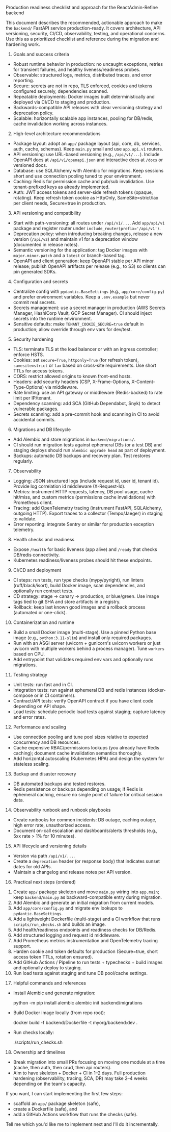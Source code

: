 Production readiness checklist and approach for the ReactAdmin-Refine backend

This document describes the recommended, actionable approach to make the `backend/` FastAPI service production-ready. It covers architecture, API versioning, security, CI/CD, observability, testing, and operational concerns. Use this as a prioritized checklist and reference during the migration and hardening work.

1. Goals and success criteria

- Robust runtime behavior in production: no uncaught exceptions, retries for transient failures, and healthy liveness/readiness probes.
- Observable: structured logs, metrics, distributed traces, and error reporting.
- Secure: secrets are not in repo, TLS enforced, cookies and tokens configured securely, dependencies scanned.
- Repeatable deployments: Docker images built deterministically and deployed via CI/CD to staging and production.
- Backwards-compatible API releases with clear versioning strategy and deprecation policy.
- Scalable: horizontally scalable app instances, pooling for DB/redis, cache invalidation working across instances.

2. High-level architecture recommendations

- Package layout: adopt an `app/` package layout (api, core, db, services, auth, cache, schemas). Keep `main.py` small and use `app.api.v1` routers.
- API versioning: use URL-based versioning (e.g., `/api/v1/...`). Include OpenAPI docs at `/api/v1/openapi.json` and interactive docs at `/docs` or versioned docs.
- Database: use SQLAlchemy with Alembic for migrations. Keep sessions short and use connection pooling tuned to your environment.
- Caching: Redis for permission cache and pub/sub invalidation. Use tenant-prefixed keys as already implemented.
- Auth: JWT access tokens and server-side refresh tokens (opaque, rotating). Keep refresh token cookie as HttpOnly, SameSite=strict/lax per client needs, Secure=true in production.

3. API versioning and compatibility

- Start with path-versioning: all routes under `/api/v1/...`. Add `app/api/v1` package and register router under `include_router(prefix='/api/v1')`.
- Deprecation policy: when introducing breaking changes, release a new version (`/api/v2`) and maintain v1 for a deprecation window (documented in release notes).
- Semantic versioning for the application: tag Docker images with `major.minor.patch` and a `latest` or branch-based tag.
- OpenAPI and client generation: keep OpenAPI stable per API minor release; publish OpenAPI artifacts per release (e.g., to S3) so clients can pin generated SDKs.

4. Configuration and secrets

- Centralize config with `pydantic.BaseSettings` (e.g., `app/core/config.py`) and prefer environment variables. Keep a `.env.example` but never commit real secrets.
- Secrets management: use a secret manager in production (AWS Secrets Manager, HashiCorp Vault, GCP Secret Manager). CI should inject secrets into the runtime environment.
- Sensitive defaults: make `TENANT_COOKIE_SECURE=true` default in production; allow override through env vars for dev/test.

5. Security hardening

- TLS: terminate TLS at the load balancer or with an ingress controller; enforce HSTS.
- Cookies: set `secure=True`, `httponly=True` (for refresh token), `samesite=strict` or `lax` based on cross-site requirements. Use short TTLs for access tokens.
- CORS: restrict allowed origins to known front-end hosts.
- Headers: add security headers (CSP, X-Frame-Options, X-Content-Type-Options) via middleware.
- Rate limiting: use an API gateway or middleware (Redis-backed) to rate limit per IP/tenant.
- Dependency scanning: add SCA (GitHub Dependabot, Snyk) to detect vulnerable packages.
- Secrets scanning: add a pre-commit hook and scanning in CI to avoid accidental commits.

6. Migrations and DB lifecycle

- Add Alembic and store migrations in `backend/migrations/`.
- CI should run migration tests against ephemeral DBs (or a test DB) and staging deploys should run `alembic upgrade head` as part of deployment.
- Backups: automatic DB backups and recovery plan. Test restores regularly.

7. Observability

- Logging: JSON structured logs (include request id, user id, tenant id). Provide log correlation id middleware (X-Request-Id).
- Metrics: instrument HTTP requests, latency, DB pool usage, cache hit/miss, and custom metrics (permissions cache invalidations) with Prometheus client.
- Tracing: add OpenTelemetry tracing (instrument FastAPI, SQLAlchemy, outgoing HTTP). Export traces to a collector (Tempo/Jaeger) in staging to validate.
- Error reporting: integrate Sentry or similar for production exception telemetry.

8. Health checks and readiness

- Expose `/health` for basic liveness (app alive) and `/ready` that checks DB/redis connectivity.
- Kubernetes readiness/liveness probes should hit these endpoints.

9. CI/CD and deployment

- CI steps: run tests, run type checks (mypy/pyright), run linters (ruff/black/isort), build Docker image, scan dependencies, and optionally run contract tests.
- CD strategy: stage -> canary -> production, or blue/green. Use image tags tied to git SHA and store artifacts in a registry.
- Rollback: keep last known good images and a rollback process (automated or one-click).

10. Containerization and runtime

- Build a small Docker image (multi-stage). Use a pinned Python base image (e.g., `python:3.11-slim`) and install only required packages.
- Run with an ASGI server (uvicorn + gunicorn's uvicorn workers or just uvicorn with multiple workers behind a process manager). Tune `workers` based on CPU.
- Add entrypoint that validates required env vars and optionally runs migrations.

11. Testing strategy

- Unit tests: run fast and in CI.
- Integration tests: run against ephemeral DB and redis instances (docker-compose or in CI containers).
- Contract/API tests: verify OpenAPI contract if you have client code depending on API shape.
- Load tests: schedule periodic load tests against staging; capture latency and error rates.

12. Performance and scaling

- Use connection pooling and tune pool sizes relative to expected concurrency and DB resources.
- Cache expensive RBAC/permissions lookups (you already have Redis caching); document cache invalidation semantics thoroughly.
- Add horizontal autoscaling (Kubernetes HPA) and design the system for stateless scaling.

13. Backup and disaster recovery

- DB automated backups and tested restores.
- Redis persistence or backups depending on usage; if Redis is ephemeral caching, ensure no single point of failure for critical session data.

14. Observability runbook and runbook playbooks

- Create runbooks for common incidents: DB outage, caching outage, high error rate, unauthorized access.
- Document on-call escalation and dashboards/alerts thresholds (e.g., 5xx rate > 1% for 10 minutes).

15. API lifecycle and versioning details

- Version via path `/api/v1/...`.
- Create a `deprecation` header (or response body) that indicates sunset dates for old APIs.
- Maintain a changelog and release notes per API version.

16. Practical next steps (ordered)

1) Create `app/` package skeleton and move `main.py` wiring into `app.main`; keep `backend/main.py` as backward-compatible entry during migration.
2) Add Alembic and generate an initial migration from current models.
3) Add `app/core/config.py` and migrate env lookups to `pydantic.BaseSettings`.
4) Add a lightweight Dockerfile (multi-stage) and a CI workflow that runs `scripts/run_checks.sh` and builds an image.
5) Add health/readiness endpoints and readiness checks for DB/Redis.
6) Add structured logging and request id middleware.
7) Add Prometheus metrics instrumentation and OpenTelemetry tracing support.
8) Harden cookie and token defaults for production (Secure=true, short access token TTLs, rotation ensured).
9) Add GitHub Actions / Pipeline to run tests + typechecks + build images and optionally deploy to staging.
10) Run load tests against staging and tune DB pool/cache settings.

17. Helpful commands and references

- Install Alembic and generate migration:

  python -m pip install alembic
  alembic init backend/migrations

- Build Docker image locally (from repo root):

  docker build -f backend/Dockerfile -t myorg/backend:dev .

- Run checks locally:

  ./scripts/run_checks.sh

18. Ownership and timelines

- Break migration into small PRs focusing on moving one module at a time (cache, then auth, then crud, then api routers).
- Aim to have skeleton + Docker + CI in 1–2 days. Full production hardening (observability, tracing, SCA, DR) may take 2–4 weeks depending on the team's capacity.

If you want, I can start implementing the first few steps:
- scaffold an `app/` package skeleton (safe),
- create a Dockerfile (safe), and
- add a GitHub Actions workflow that runs the checks (safe).

Tell me which you'd like me to implement next and I'll do it incrementally.
